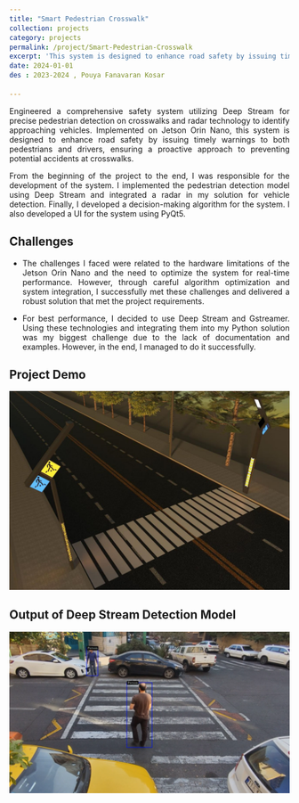 ```yaml
---
title: "Smart Pedestrian Crosswalk"
collection: projects
category: projects
permalink: /project/Smart-Pedestrian-Crosswalk 
excerpt: 'This system is designed to enhance road safety by issuing timely warnings to both pedestrians and drivers, ensuring a proactive approach to preventing potential accidents at crosswalks.'
date: 2024-01-01
des : 2023-2024 , Pouya Fanavaran Kosar 

---
```

<p style="text-align: justify;">Engineered a comprehensive safety system utilizing Deep Stream for precise pedestrian detection on crosswalks and radar technology to identify approaching vehicles. Implemented on Jetson Orin Nano, this system is designed to enhance road safety by issuing timely warnings to both pedestrians and drivers, ensuring a proactive approach to preventing potential accidents at crosswalks.</p>

<p style="text-align: justify;">From the beginning of the project to the end, I was responsible for the development of the system. I implemented the pedestrian detection model using Deep Stream and integrated a radar in my solution for vehicle detection. Finally, I developed a decision-making algorithm for the system. I also developed a UI for the system using PyQt5.</p>



## Challenges
<ul>
<li><p style="text-align: justify;">The challenges I faced were related to the hardware limitations of the Jetson Orin Nano and the need to optimize the system for real-time performance. However, through careful algorithm optimization and system integration, I successfully met these challenges and delivered a robust solution that met the project requirements.</p></li>

<li><p style="text-align: justify;">For best performance, I decided to use Deep Stream and Gstreamer. Using these technologies and integrating them into my Python solution was my biggest challenge due to the lack of documentation and examples. However, in the end, I managed to do it successfully.</p></li>
</ul>


## Project Demo 
![safecrosswalk2](/images/safecrosswalk2.png)



## Output of Deep Stream Detection Model
![safecrosswalk](/images/safecrosswalk.PNG)



